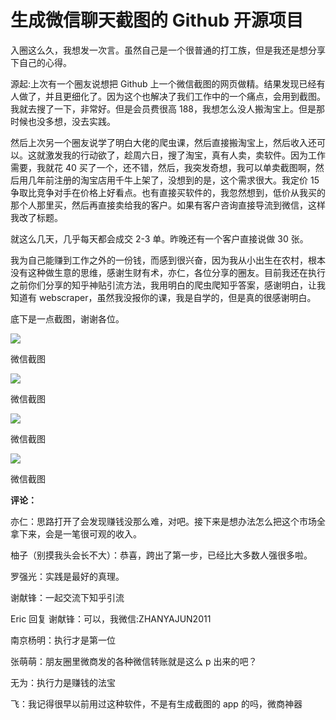 # 生成微信聊天截图的 Github 开源项目

入圈这么久，我想发一次言。虽然自己是一个很普通的打工族，但是我还是想分享下自己的心得。

源起:上次有一个圈友说想把 Github 上一个微信截图的网页做精。结果发现已经有人做了，并且更细化了。因为这个也解决了我们工作中的一个痛点，会用到截图。我就去搜了一下，非常好。但是会员费很高 188，我想怎么没人搬淘宝上。但是那时候也没多想，没去实践。

然后上次另一个圈友说学了明白大佬的爬虫课，然后直接搬淘宝上，然后收入还可以。这就激发我的行动欲了，趁周六日，搜了淘宝，真有人卖，卖软件。因为工作需要，我就花 40 买了一个，还不错，然后，我突发奇想，我可以单卖截图啊，然后用几年前注册的淘宝店用千牛上架了，没想到的是，这个需求很大。我定价 15 争取比竞争对手在价格上好看点。也有直接买软件的，我忽然想到，低价从我买的那个人那里买，然后再直接卖给我的客户。如果有客户咨询直接导流到微信，这样我改了标题。

就这么几天，几乎每天都会成交 2-3 单。昨晚还有一个客户直接说做 30 张。

我为自己能赚到工作之外的一份钱，而感到很兴奋，因为我从小出生在农村，根本没有这种做生意的思维，感谢生财有术，亦仁，各位分享的圈友。目前我还在执行之前你们分享的知乎神贴引流方法，我用明白的爬虫爬知乎答案，感谢明白，让我知道有 webscraper，虽然我没报你的课，我是自学的，但是真的很感谢明白。

底下是一点截图，谢谢各位。

![](img/9505b13522f0fc0c1a09803d3f424701.jpg)

微信截图

![](img/8b6371fcdadc17d9bede4d95cb399bee.jpg)

微信截图

![](img/8b5b5032a40aac1b65a2beec46274962.jpg)

微信截图

![](img/7980aeeda9bb55fa2b0d95881c51e9e3.jpg)

微信截图

**评论：**

亦仁：思路打开了会发现赚钱没那么难，对吧。接下来是想办法怎么把这个市场全拿下来，会是一笔很可观的收入。

柚子（别摸我头会长不大）：恭喜，跨出了第一步，已经比大多数人强很多啦。

罗强光：实践是最好的真理。

谢献锋：一起交流下知乎引流

Eric 回复 谢献锋：可以，我微信:ZHANYAJUN2011

南京杨明：执行才是第一位

张萌萌：朋友圈里微商发的各种微信转账就是这么 p 出来的吧？

无为：执行力是赚钱的法宝

飞：我记得很早以前用过这种软件，不是有生成截图的 app 的吗，微商神器